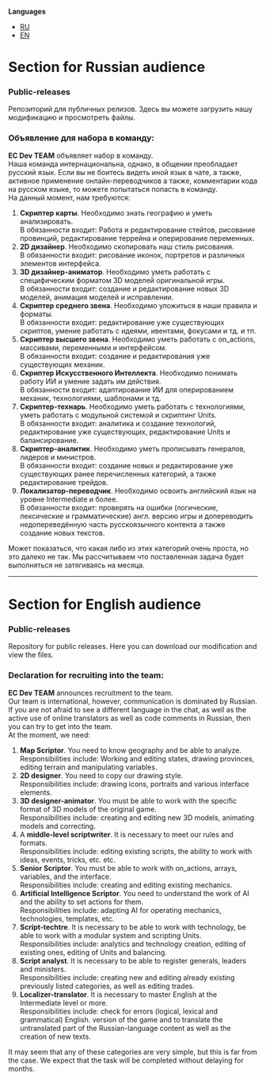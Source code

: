 **Languages**
- [RU](#Section-for-Russian-audience)
- [EN](#Section-for-English-audience)


# Section for Russian audience

### Public-releases<br>
Репозиторий для публичных релизов. Здесь вы можете загрузить нашу модификацию и просмотреть файлы.<br>

### Объявление для набора в команду:<br>
**EC Dev TEAM** объявляет набор в команду.<br>
Наша команда интернациональна, однако, в общении преобладает русский язык. Если вы не боитесь видеть иной язык в чате, а также, активное применение онлайн-переводчиков а также, комментарии кода на русском языке, то можете попытаться попасть в команду.<br>
На данный момент, нам требуются:<br>
1. **Скриптер карты**. Необходимо знать географию и уметь анализировать.<br>
В обязанности входит: Работа и редактирование стейтов, рисование провинций, редактирование террейна и оперирование переменных.<br>
2. **2D дизайнер**. Необходимо скопировать наш стиль рисования.<br>
В обязанности входит: рисование иконок, портретов и различных элементов интерфейса.<br>
3. **3D дизайнер-аниматор**. Необходимо уметь работать с специфическим форматом 3D моделей оригинальной игры.<br>
В обязанности входит: создание и редактирование новых 3D моделей, анимация моделей и исправлении.<br>
4. **Скриптер среднего звена**. Необходимо уложиться в наши правила и форматы.<br>
В обязанности входит: редактирование уже существующих скриптов, умение работать с идеями, ивентами, фокусами и тд. и тп.<br>
5. **Скриптер высшего звена**. Необходимо уметь работать с on_actions, массивами, переменными и интерфейсом.<br>
В обязанности входит: создание и редактирования уже существующих механик.<br>
6. **Скриптер Искусственного Интеллекта**. Необходимо понимать работу ИИ и умение задать им действия.<br>
В обязанности входит: адаптирование ИИ для оперированием механик, технологиями, шаблонами и тд.<br>
7. **Скриптер-технарь**. Необходимо уметь работать с технологиями, уметь работать с модульной системой и скриптинг Units.<br>
В обязанности входит: аналитика и создание технологий, редактирование уже существующих, редактирование Units и балансирование.<br>
8. **Скриптер-аналитик**. Необходимо уметь прописывать генералов, лидеров и министров.<br>
В обязанности входит: создание новых и редактирование уже существующих ранее перечисленных категорий, а также редактирование трейдов.<br>
9. **Локализатор-переводчик**. Необходимо освоить английский язык на уровне Intermediate и более.<br>
В обязанности входит: проверять на ошибки (логические, лексические и грамматические) англ. версию игры и допереводить недопереведённую часть русскоязычного контента а также создание новых текстов.<br>

Может показаться, что какая либо из этих категорий очень проста, но это далеко не так. Мы рассчитываем что поставленная задача будет выполняться не затягиваясь на месяца.<br>
___

# Section for English audience 
### Public-releases<br>
Repository for public releases. Here you can download our modification and view the files.<br>

### Declaration for recruiting into the team:<br>
**EC Dev TEAM** announces recruitment to the team.<br>
Our team is international, however, communication is dominated by Russian. If you are not afraid to see a different language in the chat, as well as the active use of online translators as well as code comments in Russian, then you can try to get into the team.<br>
At the moment, we need:<br>
1. **Map Scriptor**. You need to know geography and be able to analyze.<br>
Responsibilities include: Working and editing states, drawing provinces, editing terrain and manipulating variables.<br>
2. **2D designer**. You need to copy our drawing style.<br>
Responsibilities include: drawing icons, portraits and various interface elements.<br>
3. **3D designer-animator**. You must be able to work with the specific format of 3D models of the original game.<br>
Responsibilities include: creating and editing new 3D models, animating models and correcting.<br>
4. A **middle-level scriptwriter**. It is necessary to meet our rules and formats.<br>
Responsibilities include: editing existing scripts, the ability to work with ideas, events, tricks, etc. etc.<br>
5. **Senior Scriptor**. You must be able to work with on_actions, arrays, variables, and the interface.<br>
Responsibilities include: creating and editing existing mechanics.<br>
6. **Artificial Intelligence Scriptor**. You need to understand the work of AI and the ability to set actions for them.<br>
Responsibilities include: adapting AI for operating mechanics, technologies, templates, etc.<br>
7. **Script-techtre**. It is necessary to be able to work with technology, be able to work with a modular system and scripting Units.<br>
Responsibilities include: analytics and technology creation, editing of existing ones, editing of Units and balancing.<br>
8. **Script analyst**. It is necessary to be able to register generals, leaders and ministers.<br>
Responsibilities include: creating new and editing already existing previously listed categories, as well as editing trades.<br>
9. **Localizer-translator**. It is necessary to master English at the Intermediate level or more.<br>
Responsibilities include: check for errors (logical, lexical and grammatical) English. version of the game and to translate the untranslated part of the Russian-language content as well as the creation of new texts.<br>

It may seem that any of these categories are very simple, but this is far from the case. We expect that the task will be completed without delaying for months.<br>
